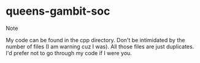 # queens-gambit-soc

> [!NOTE]
> My code can be found in the cpp directory. Don't be intimidated by the number of files (I am warning cuz I was). All those files are just duplicates. I'd prefer not to go through my code if I were you.
